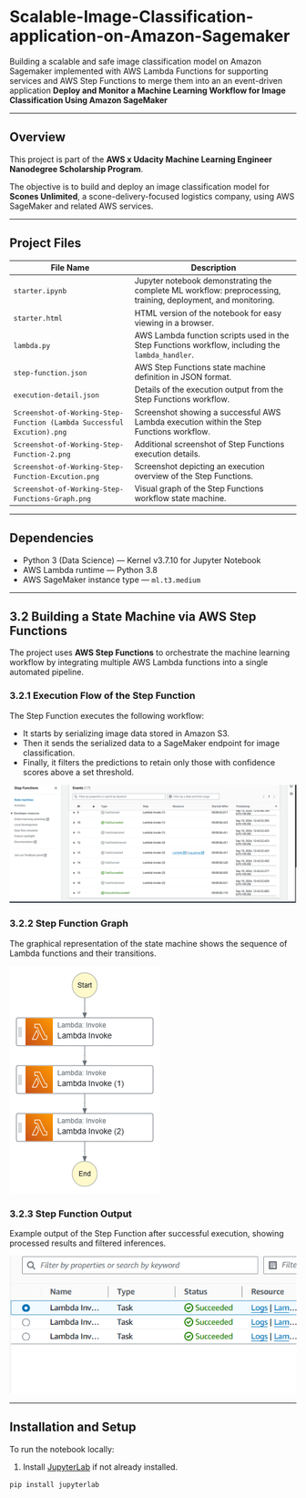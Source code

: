# Scalable-Image-Classification-application-on-Amazon-Sagemaker
Building a scalable and safe image classification model on Amazon Sagemaker implemented with AWS Lambda Functions for supporting services and AWS Step Functions to merge them into an an event-driven application
**Deploy and Monitor a Machine Learning Workflow for Image Classification Using Amazon SageMaker**

---

## Overview

This project is part of the **AWS x Udacity Machine Learning Engineer Nanodegree Scholarship Program**.

The objective is to build and deploy an image classification model for **Scones Unlimited**, a scone-delivery-focused logistics company, using AWS SageMaker and related AWS services.

---

## Project Files

| File Name                                      | Description                                                                                      |
|-----------------------------------------------|------------------------------------------------------------------------------------------------|
| `starter.ipynb`                               | Jupyter notebook demonstrating the complete ML workflow: preprocessing, training, deployment, and monitoring. |
| `starter.html`                                | HTML version of the notebook for easy viewing in a browser.                                    |
| `lambda.py`                                   | AWS Lambda function scripts used in the Step Functions workflow, including the `lambda_handler`.|
| `step-function.json`                          | AWS Step Functions state machine definition in JSON format.                                    |
| `execution-detail.json`                        | Details of the execution output from the Step Functions workflow.                              |
| `Screenshot-of-Working-Step-Function (Lambda Successful Excution).png` | Screenshot showing a successful AWS Lambda execution within the Step Functions workflow.       |
| `Screenshot-of-Working-Step-Function-2.png`  | Additional screenshot of Step Functions execution details.                                     |
| `Screenshot-of-Working-Step-Function-Excution.png` | Screenshot depicting an execution overview of the Step Functions.                              |
| `Screenshot-of-Working-Step-Functions-Graph.png` | Visual graph of the Step Functions workflow state machine.                                     |

---

## Dependencies

- Python 3 (Data Science) — Kernel v3.7.10 for Jupyter Notebook
- AWS Lambda runtime — Python 3.8
- AWS SageMaker instance type — `ml.t3.medium`

---
## 3.2 Building a State Machine via AWS Step Functions

The project uses **AWS Step Functions** to orchestrate the machine learning workflow by integrating multiple AWS Lambda functions into a single automated pipeline.

### 3.2.1 Execution Flow of the Step Function

The Step Function executes the following workflow:

- It starts by serializing image data stored in Amazon S3.
- Then it sends the serialized data to a SageMaker endpoint for image classification.
- Finally, it filters the predictions to retain only those with confidence scores above a set threshold.

![Execution Flow of the Step Function](Screenshot-of-Working-Step-Function-Excution.png)

### 3.2.2 Step Function Graph

The graphical representation of the state machine shows the sequence of Lambda functions and their transitions.

![Step Function Graph](Screenshot-of-Working-Step-Functions-Graph.png)

### 3.2.3 Step Function Output

Example output of the Step Function after successful execution, showing processed results and filtered inferences.

![Step Function Output](Screenshot-of-Working-Step-Function-2.png)

---

## Installation and Setup

To run the notebook locally:

1. Install [JupyterLab](https://jupyter.org/install) if not already installed.

```bash
pip install jupyterlab
